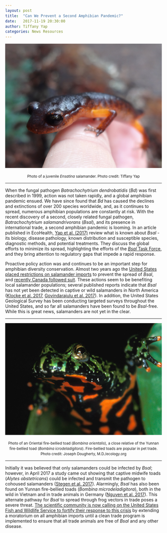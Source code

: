 ```yaml
---
layout: post
title:  "Can We Prevent a Second Amphibian Pandemic?"
date:   2017-11-19 20:30:00
author: Tiffany Yap
categories: News Resources
---
```


![Photo of a juvenile Ensatina](/assets/ensatina_juv_Yap_20171117.JPG)
<center><small>Photo of a juvenile <em>Ensatina</em> salamander. Photo credit: Tiffany Yap</small></center>

<hr/>

When the fungal pathogen _Batrachochytrium dendrobatidis_ (_Bd_) was first described in 1999, action was not taken rapidly, and a global amphibian pandemic ensued. We have since found that _Bd_ has caused the declines and extinctions of over 200 species worldwide, and, as it continues to spread, numerous amphibian populations are constantly at risk. With the recent discovery of a second, closely related fungal pathogen, _Batrachochytrium salamandrivorans_ (_Bsal_), and its presence in international trade, a second amphibian pandemic is looming. In an article published in EcoHealth, [Yap et al. (2017)](http://em.rdcu.be/wf/click?upn=KP7O1RED-2BlD0F9LDqGVeSDtXYGQFpgHv0ZJCZGOBVbc-3D_7kYTGq1CVaLDrCiq6VvFhbqpuoalbTKCrOoLt-2BaFEN6-2FqRC2GBzyOpEi1O31aCZjVg7843E3eKFGUs8LBwCJ3mKVpGwz7rHXPnaJjJA0U9YZM7XnoX3eu022cNjYKzbevptIu6frmSGCYbBLZC26Rn-2Fk02eNOO8Fk67gdbW-2B2OHVzD99EKWo14MZksIcyrfguyuLKzdsp48Pdglqr0froAtPfQt0xKWVNYP6POJfjodqIkWC-2B7NAy-2FzKxPz2aK4pHgwOOOW4GJssMvIUE2ZKKw-3D-3D) review what is known about _Bsal_ - its biology, disease pathology, known distribution and susceptible species, diagnostic methods, and potential treatments. They discuss the global efforts to minimize its spread, highlighting the efforts of the [_Bsal_ Task Force](http://www.salamanderfungus.org/task-force/), and they bring attention to regulatory gaps that impede a rapid response.

Proactive policy action was and continues to be an important step for amphibian diversity conservation. Almost two years ago the [United States placed restrictions on salamander imports](https://www.fws.gov/injuriouswildlife/salamanders.html) to prevent the spread of _Bsal_, and [recently Canada followed suit](http://gazette.gc.ca/rp-pr/p2/2017/2017-05-31/html/sor-dors86-eng.php). These actions seem to be benefiting local salamander populations; several published reports indicate that _Bsal_ has not yet been detected in captive or wild salamanders in North America ([Klocke et al. 2017](https://www.researchgate.net/profile/Blake_Klocke/publication/320373043_Batrachochytrium_salamandrivorans_not_detected_in_US_survey_of_pet_salamanders/links/59e08a55458515371613fc96/Batrachochytrium-salamandrivorans-not-detected-in-US-survey-of-pet-salamanders.pdf), [Govindarajulu et al. 2017](https://drive.google.com/open?id=1WIEDE9bIzyp6j5PWxxh_F6nuO95wvpEw)).  In addition, the United States Geological Survey has been conducting targeted surveys throughout the United States, and so far all salamanders have been found to be _Bsal_-free. While this is great news, salamanders are not yet in the clear.

<hr/>

![Photo of a fire-bellied toad, Bombina orientalis](/assets/Bombina_orientalis_JosephDougherty.jpeg)
<center><small>Photo of an Oriental fire-bellied toad (<em>Bombina orientalis</em>), a close relative of the Yunnan fire-bellied toad (<em>Bombina icrodeladigitora</em>).  Fire-bellied toads are popular in pet trade. Photo credit: Joseph Dougherty, M.D./ecology.org</small></center>

<hr/>

Initially it was believed that only salamanders could be infected by _Bsal_; however, in April 2017 a study came out showing that captive midwife toads (_Alytes obstetricans_) could be infected and transmit the pathogen to cohoused salamanders ([Stegen et al. 2017](https://drive.google.com/open?id=1Oqu-UzJKzVjkO9wPO0WjNbICrE4pMPQg)). Alarmingly, _Bsal_ has also been found on Yunnan fire-bellied toads (_Bombina microdeladigitora_), both in the wild in Vietnam and in trade animals in Germany ([Nguyen et al. 2017](https://drive.google.com/open?id=1BohmX1EfWQQg1MOmrYXfuvnf0jA_SHRR)). This alternate pathway for _Bsal_ to spread through frog vectors in trade poses a severe threat. [The scientific community is now calling on the United States Fish and Wildlife Service to fortify their response to this crisis](https://drive.google.com/open?id=1pHwb6G18ql0hM7JVvAVNiGMfiE6f8rcx) by extending a moratorium on all amphibian imports until a clean trade program is implemented to ensure that all trade animals are free of _Bsal_ and any other disease.
